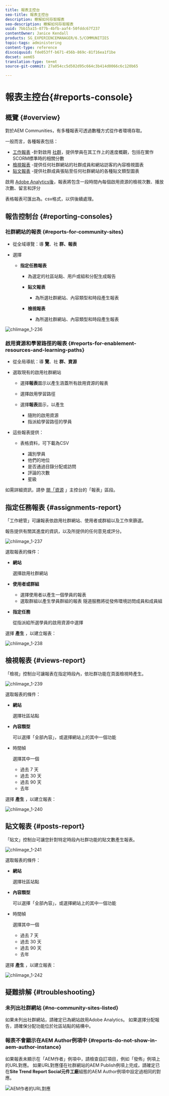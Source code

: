```yaml
---
title: 報表主控台
seo-title: 報表主控台
description: 瞭解如何存取報表
seo-description: 瞭解如何存取報表
uuid: 7bb15a15-077b-4bfb-aaf4-50fddc67f237
contentOwner: Janice Kendall
products: SG_EXPERIENCEMANAGER/6.5/COMMUNITIES
topic-tags: administering
content-type: reference
discoiquuid: fde053ff-b671-456b-869c-81f16ea1f1be
docset: aem65
translation-type: tm+mt
source-git-commit: 27a054cc5d502d95c664c3b414d0066c6c120b65

---
```



# 報表主控台{#reports-console}

## 概覽 {#overview}

對於AEM Communities，有多種報表可透過數種方式從作者環境存取。

一般而言，各種報表包括：

* [工作報表](#assignments-report) -針對啟用 [社群](/help/communities/overview.md#enablement-community)，提供學員在其工作上的進度概觀，包括在實作SCORM標準時的相關分數
* [檢視報表](#views-report) -提供任何社群網站的社群成員和網站訪客的內容檢視圖表
* [貼文報表](#posts-report) -提供社群成員張貼至任何社群網站的各種貼文類型圖表

啟用 [Adobe Analytics後](/help/communities/sites-console.md#analytics)，報表將包含一段時間內每個啟用資源的檢視次數、播放次數、留言和評分

表格報表可匯出為。csv格式，以供後續處理。

## 報告控制台 {#reporting-consoles}

### 社群網站的報表 {#reports-for-community-sites}

* 從全域導覽：導 **覽**、社 **群、報表**

* 選擇

   * **指定任務報表**

      * 為選定的社區站點、用戶或組和分配生成報告

      * **貼文報表**

         * 為所選社群網站、內容類型和時段產生報表
      * **檢視報表**

         * 為所選社群網站、內容類型和時段產生報表


![chlimage_1-236](assets/chlimage_1-236.png)

### 啟用資源和學習路徑的報表 {#reports-for-enablement-resources-and-learning-paths}

* 從全局導航：導 **覽**、社 **群、資源**

* 選取現有的啟用社群網站

   * 選擇**報表**圖示以產生涵蓋所有啟用資源的報表
   * 選擇啟用學習路徑
   * 選擇**報表**圖示，以產生

      * 隨附的啟用資源
      * 指派給學習路徑的學員

* 這些報表提供：

   * 表格資料，可下載為CSV

      * 識別學員
      * 他們的地位
      * 是否通過目錄分配或訪問
      * 評論的次數
      * 星級

如需詳細資訊，請參 [閱「資源](/help/communities/resources.md#report) 」主控台的「報表」區段。

## 指定任務報表 {#assignments-report}

「工作總管」可讓報表依啟用社群網站、使用者或群組以及工作來篩選。

報告提供有關其進度的資訊，以及所提供的任何意見或評分。

![chlimage_1-237](assets/chlimage_1-237.png)

選取報表的條件：

* **網站**

   選擇啟用社群網站

* **使用者或群組**
   * 選擇使用者以產生一個學員的報表
   * 選取群組以產生學員群組的報表
   隧道服務將從發佈環境訪問成員和成員組

* **指定任務**

   從指派給所選學員的啟用資源中選擇

選擇 **產生** ，以建立報表：

![chlimage_1-238](assets/chlimage_1-238.png)

## 檢視報表 {#views-report}

「檢視」控制台可讓報表在指定時段內，依社群功能在頁面檢視時產生。

![chlimage_1-239](assets/chlimage_1-239.png)

選取報表的條件：

* **網站**

   選擇社區站點

* **內容類型**

   可以選擇「全部內容」，或選擇網站上的其中一個功能

* 時間幀

   選擇其中一個

   * 過去 7 天
   * 過去 30 天
   * 過去 90 天
   * 去年

選擇 **產生** ，以建立報表：

![chlimage_1-240](assets/chlimage_1-240.png)

## 貼文報表 {#posts-report}

「貼文」控制台可讓您針對特定時段內社群功能的貼文數產生報表。

![chlimage_1-241](assets/chlimage_1-241.png)

選取報表的條件：

* **網站**

   選擇社區站點

* **內容類型**

   可以選擇「全部內容」，或選擇網站上的其中一個功能

* 時間幀

   選擇其中一個

   * 過去 7 天
   * 過去 30 天
   * 過去 90 天
   * 去年

選擇 **產生** ，以建立報表：

![chlimage_1-242](assets/chlimage_1-242.png)

## 疑難排解 {#troubleshooting}

### 未列出社群網站 {#no-community-sites-listed}

如果未列出社群網站，請確定已為網站啟用Adobe Analytics。 如果選擇分配報告，請確保分配功能位於社區站點的結構中。

### 報表不會顯示在AEM Author例項中 {#reports-do-not-show-in-aem-author-instance}

如果報表未顯示在「AEM作者」例項中，請檢查自訂項目，例如「發佈」例項上的URL對應。 如果URL對應僅在社群網站的AEM Publish例項上完成，請確定已在**Site Trend Report Social元件工廠**組態的AEM Author例項中設定過相同的對應。

![AEM作者的URL對應](assets/sitetrend.png)